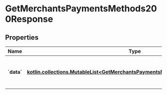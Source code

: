
# GetMerchantsPaymentsMethods200Response

## Properties
Name | Type | Description | Notes
------------ | ------------- | ------------- | -------------
**&#x60;data&#x60;** | [**kotlin.collections.MutableList&lt;GetMerchantsPaymentsMethods200ResponseDataInner&gt;**](GetMerchantsPaymentsMethods200ResponseDataInner.md) | Lista de los métodos de pago de la tienda para esa orden |  [optional]




